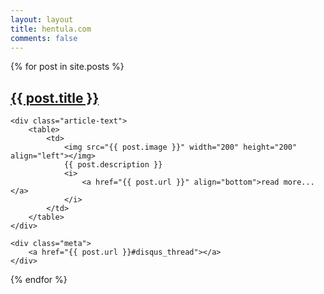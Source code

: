 ```yaml
---
layout: layout
title: hentula.com
comments: false
---
```


<div class="related">
  {% for post in site.posts %}
  <div class=" post-excerpt">
	<h2 class="title">
		<a href="{{ post.url }}">{{ post.title }}</a> 
	</h2>

	<div class="article-text">
		<table>
			<td>
				<img src="{{ post.image }}" width="200" height="200" align="left"></img>
				{{ post.description }}
				<i>
					<a href="{{ post.url }}" align="bottom">read more...</a>
				</i>
			</td>
 		</table>
	</div>

	<div class="meta">
		<a href="{{ post.url }}#disqus_thread"></a>
	</div>
  </div>
  {% endfor %}
</div>
